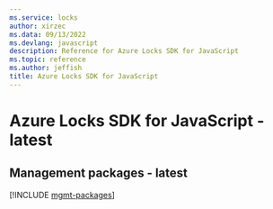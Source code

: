 ```yaml
---
ms.service: locks
author: xirzec
ms.data: 09/13/2022
ms.devlang: javascript
description: Reference for Azure Locks SDK for JavaScript
ms.topic: reference
ms.author: jeffish
title: Azure Locks SDK for JavaScript
---
```

# Azure Locks SDK for JavaScript - latest

## Management packages - latest
[!INCLUDE [mgmt-packages](locks-mgmt-index.md)]